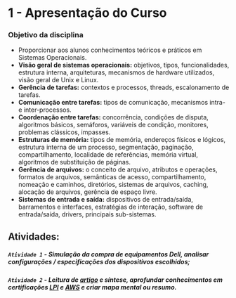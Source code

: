 # 1 - Apresentação do Curso

### Objetivo da disciplina
- Proporcionar aos alunos conhecimentos teóricos e práticos em Sistemas Operacionais.
- **Visão geral de sistemas operacionais:** objetivos, tipos, funcionalidades, estrutura interna, 
arquiteturas, mecanismos de hardware utilizados, visão geral de Unix e Linux.
- **Gerência de tarefas:** contextos e processos, threads, escalonamento de tarefas.
- **Comunicação entre tarefas:** tipos de comunicação, mecanismos intra- e inter-processos.
- **Coordenação entre tarefas:** concorrência, condições de disputa, algoritmos básicos, semáforos, 
variáveis de condição, monitores, problemas clássicos, impasses.
- **Estruturas de memória:** tipos de memória, endereços físicos e lógicos, estrutura interna de um 
processo, segmentação, paginação, compartilhamento, localidade de referências, memória 
virtual, algoritmos de substituição de páginas.
- **Gerência de arquivos:** o conceito de arquivo, atributos e operações, formatos de arquivos, 
semânticas de acesso, compartilhamento, nomeação e caminhos, diretórios, sistemas de 
arquivos, caching, alocação de arquivos, gerência de espaço livre.
- **Sistemas de entrada e saída:** dispositivos de entrada/saída, barramentos e interfaces, 
estratégias de interação, software de entrada/saída, drivers, principais sub-sistemas.



## Atividades:
##### `Atividade 1` - Simulação da compra de equipamentos Dell, analisar configurações / especificações dos dispositivos escolhidos;
##### `Atividade 2` - Leitura de [artigo](https://itforum.com.br/noticias/aplicativo-vai-auxiliar-na-fiscalizacao-de-motoristas-e-veiculos/) e síntese, aprofundar conhecimentos em certificações [LPI](https://www.lpi.org/) e [AWS](https://aws.amazon.com/pt/training/?nc2=h_ql_ce_tc-a) e criar mapa mental ou resumo.